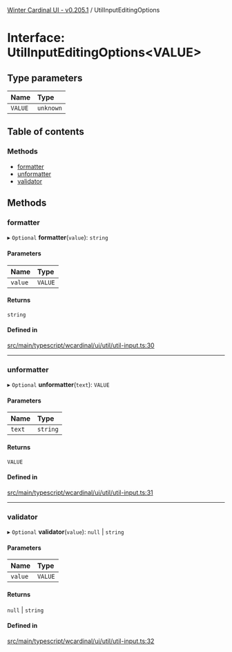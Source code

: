 [Winter Cardinal UI - v0.205.1](../index.md) / UtilInputEditingOptions

# Interface: UtilInputEditingOptions<VALUE\>

## Type parameters

| Name | Type |
| :------ | :------ |
| `VALUE` | `unknown` |

## Table of contents

### Methods

- [formatter](UtilInputEditingOptions.md#formatter)
- [unformatter](UtilInputEditingOptions.md#unformatter)
- [validator](UtilInputEditingOptions.md#validator)

## Methods

### formatter

▸ `Optional` **formatter**(`value`): `string`

#### Parameters

| Name | Type |
| :------ | :------ |
| `value` | `VALUE` |

#### Returns

`string`

#### Defined in

[src/main/typescript/wcardinal/ui/util/util-input.ts:30](https://github.com/winter-cardinal/winter-cardinal-ui/blob/v0.205.1/src/main/typescript/wcardinal/ui/util/util-input.ts#L30)

___

### unformatter

▸ `Optional` **unformatter**(`text`): `VALUE`

#### Parameters

| Name | Type |
| :------ | :------ |
| `text` | `string` |

#### Returns

`VALUE`

#### Defined in

[src/main/typescript/wcardinal/ui/util/util-input.ts:31](https://github.com/winter-cardinal/winter-cardinal-ui/blob/v0.205.1/src/main/typescript/wcardinal/ui/util/util-input.ts#L31)

___

### validator

▸ `Optional` **validator**(`value`): ``null`` \| `string`

#### Parameters

| Name | Type |
| :------ | :------ |
| `value` | `VALUE` |

#### Returns

``null`` \| `string`

#### Defined in

[src/main/typescript/wcardinal/ui/util/util-input.ts:32](https://github.com/winter-cardinal/winter-cardinal-ui/blob/v0.205.1/src/main/typescript/wcardinal/ui/util/util-input.ts#L32)

